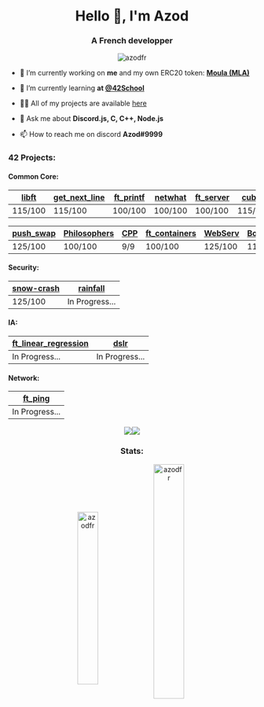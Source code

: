 <h1 align="center">Hello 👋, I'm Azod</h1>
<h3 align="center">A French developper</h3>

<p align="center"> <img src="https://komarev.com/ghpvc/?username=azodfr&label=Profile%20views&color=0e75b6&style=flat" alt="azodfr" /> </p>

- 🔭 I’m currently working on **me** and my own ERC20 token: **[Moula (MLA)](https://github.com/AzodFR/Moula)**

- 🌱 I’m currently learning **at [@42School](https://github.com/42School)**

- 👨‍💻 All of my projects are available [here](https://github.com/AzodFR?tab=repositories)

- 💬 Ask me about **Discord.js, C, C++, Node.js**

- 📫 How to reach me on discord **Azod#9999**

<h3 align="left">42 Projects:</h3>

<h4 align="left">Common Core:</h4>

|[libft](https://github.com/AzodFR/libft) | [get_next_line](https://github.com/AzodFR/get_next_line) | [ft_printf](https://github.com/AzodFR/ft_printf) | [netwhat](https://github.com/AzodFR/netwhat) | [ft_server](https://github.com/AzodFR/ft_server) | [cub3d](https://github.com/AzodFR/cub3d) | [libasm](https://github.com/AzodFR/libasm) | [ft_services](https://github.com/AzodFR/ft_services) | [minishell](https://github.com/AzodFR/minishell) | 
|---------|---------|---------|---------|---------|---------|---------|---------|---------|
| 115/100 | 115/100 | 100/100 | 100/100 | 100/100 | 115/100 | 100/100 | 100/100 | 100/100 |

|[push_swap](https://github.com/AzodFR/push_swap)|[Philosophers](https://github.com/AzodFR/Philosophers) | [CPP](https://github.com/AzodFR/Piscine_CPP) | [ft_containers](https://github.com/AzodFR/ft_containers) | [WebServ](https://github.com/AzodFR/webserv) | [Born2beroot](https://github.com/AzodFR/born2beroot) | [ft_transcendence](https://github.com/Kronx12/ft_transcendence) |
|---------|---------|-----|---------|---------|---------|---------|
| 125/100 | 100/100 | 9/9 | 100/100 | 125/100 | 110/100 | 100/100 |

<h4 align="left">Security:</h4>

|[snow-crash](https://github.com/AzodFR/snow-crash)|[rainfall](https://github.com/AzodFR/rainfall)|
|---------|----------------|
| 125/100 | In Progress... |

<h4 align="left">IA:</h4>

|[ft_linear_regression](https://github.com/AzodFR/ft_linear_regression)|[dslr](https://github.com/AzodFR/dslr)|
|----------------|----------------|
| In Progress... | In Progress... |

<h4 align="left">Network:</h4>

|[ft_ping](https://github.com/AzodFR/ft_ping)|
|----------------|
| In Progress... |


<p align="center"><img align="center" src="https://media4.giphy.com/media/GDxw5aMKnu89BNEzLd/giphy.gif" /><img align="center" src="https://cdn.discordapp.com/emojis/654413208127537183.gif" /></p>


<h3 align="center">Stats:</h3>
<p align="center"><img align="center" src="https://github-readme-stats.vercel.app/api/top-langs?username=azodfr&show_icons=true&locale=en&layout=compact" alt="azodfr" height="30%" width="29%"/>&nbsp;<img align="center" src="https://github-readme-stats.vercel.app/api?username=azodfr&show_icons=true&locale=en" alt="azodfr" height="35%" width="35%" /></p>

